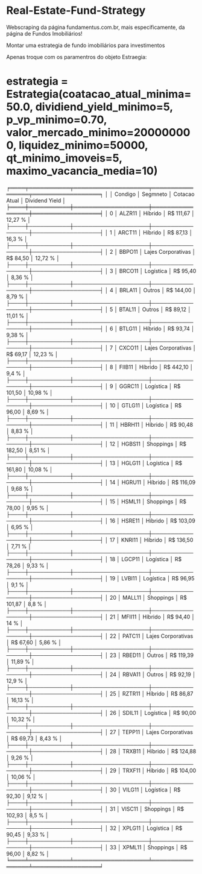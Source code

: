 # Real-Estate-Fund-Strategy
Webscraping da página fundamentus.com.br, mais especificamente, da página de Fundos Imobiliários!

Montar uma estrategia de fundo imobiliários para investimentos

Apenas troque com os paramentros do objeto Estraegia: 

# estrategia = Estrategia(coatacao_atual_minima=50.0, dividiend_yield_minimo=5, p_vp_minimo=0.70, valor_mercado_minimo=200000000, liquidez_minimo=50000, qt_minimo_imoveis=5, maximo_vacancia_media=10)

╒════╤═══════════╤════════════════════╤═════════════════╤══════════════════╕
│    │ Condigo   │ Segmneto           │ Cotacao Atual   │ Dividend Yield   │
╞════╪═══════════╪════════════════════╪═════════════════╪══════════════════╡
│  0 │ ALZR11    │ Híbrido            │ R$ 111,67       │ 12,27 %          │
├────┼───────────┼────────────────────┼─────────────────┼──────────────────┤
│  1 │ ARCT11    │ Híbrido            │ R$ 87,13        │ 16,3 %           │
├────┼───────────┼────────────────────┼─────────────────┼──────────────────┤
│  2 │ BBPO11    │ Lajes Corporativas │ R$ 84,50        │ 12,72 %          │
├────┼───────────┼────────────────────┼─────────────────┼──────────────────┤
│  3 │ BRCO11    │ Logística          │ R$ 95,40        │ 8,36 %           │
├────┼───────────┼────────────────────┼─────────────────┼──────────────────┤
│  4 │ BRLA11    │ Outros             │ R$ 144,00       │ 8,79 %           │
├────┼───────────┼────────────────────┼─────────────────┼──────────────────┤
│  5 │ BTAL11    │ Outros             │ R$ 89,12        │ 11,01 %          │
├────┼───────────┼────────────────────┼─────────────────┼──────────────────┤
│  6 │ BTLG11    │ Híbrido            │ R$ 93,74        │ 9,38 %           │
├────┼───────────┼────────────────────┼─────────────────┼──────────────────┤
│  7 │ CXCO11    │ Lajes Corporativas │ R$ 69,17        │ 12,23 %          │
├────┼───────────┼────────────────────┼─────────────────┼──────────────────┤
│  8 │ FIIB11    │ Híbrido            │ R$ 442,10       │ 9,4 %            │
├────┼───────────┼────────────────────┼─────────────────┼──────────────────┤
│  9 │ GGRC11    │ Logística          │ R$ 101,50       │ 10,98 %          │
├────┼───────────┼────────────────────┼─────────────────┼──────────────────┤
│ 10 │ GTLG11    │ Logística          │ R$ 96,00        │ 8,69 %           │
├────┼───────────┼────────────────────┼─────────────────┼──────────────────┤
│ 11 │ HBRH11    │ Híbrido            │ R$ 90,48        │ 8,83 %           │
├────┼───────────┼────────────────────┼─────────────────┼──────────────────┤
│ 12 │ HGBS11    │ Shoppings          │ R$ 182,50       │ 8,51 %           │
├────┼───────────┼────────────────────┼─────────────────┼──────────────────┤
│ 13 │ HGLG11    │ Logística          │ R$ 161,80       │ 10,08 %          │
├────┼───────────┼────────────────────┼─────────────────┼──────────────────┤
│ 14 │ HGRU11    │ Híbrido            │ R$ 116,09       │ 9,68 %           │
├────┼───────────┼────────────────────┼─────────────────┼──────────────────┤
│ 15 │ HSML11    │ Shoppings          │ R$ 78,00        │ 9,95 %           │
├────┼───────────┼────────────────────┼─────────────────┼──────────────────┤
│ 16 │ HSRE11    │ Híbrido            │ R$ 103,09       │ 6,95 %           │
├────┼───────────┼────────────────────┼─────────────────┼──────────────────┤
│ 17 │ KNRI11    │ Híbrido            │ R$ 136,50       │ 7,71 %           │
├────┼───────────┼────────────────────┼─────────────────┼──────────────────┤
│ 18 │ LGCP11    │ Logística          │ R$ 78,26        │ 9,33 %           │
├────┼───────────┼────────────────────┼─────────────────┼──────────────────┤
│ 19 │ LVBI11    │ Logística          │ R$ 96,95        │ 9,1 %            │
├────┼───────────┼────────────────────┼─────────────────┼──────────────────┤
│ 20 │ MALL11    │ Shoppings          │ R$ 101,87       │ 8,8 %            │
├────┼───────────┼────────────────────┼─────────────────┼──────────────────┤
│ 21 │ MFII11    │ Híbrido            │ R$ 94,40        │ 14 %             │
├────┼───────────┼────────────────────┼─────────────────┼──────────────────┤
│ 22 │ PATC11    │ Lajes Corporativas │ R$ 67,60        │ 5,86 %           │
├────┼───────────┼────────────────────┼─────────────────┼──────────────────┤
│ 23 │ RBED11    │ Outros             │ R$ 119,39       │ 11,89 %          │
├────┼───────────┼────────────────────┼─────────────────┼──────────────────┤
│ 24 │ RBVA11    │ Outros             │ R$ 92,19        │ 12,9 %           │
├────┼───────────┼────────────────────┼─────────────────┼──────────────────┤
│ 25 │ RZTR11    │ Híbrido            │ R$ 86,87        │ 16,13 %          │
├────┼───────────┼────────────────────┼─────────────────┼──────────────────┤
│ 26 │ SDIL11    │ Logística          │ R$ 90,00        │ 10,32 %          │
├────┼───────────┼────────────────────┼─────────────────┼──────────────────┤
│ 27 │ TEPP11    │ Lajes Corporativas │ R$ 69,73        │ 8,43 %           │
├────┼───────────┼────────────────────┼─────────────────┼──────────────────┤
│ 28 │ TRXB11    │ Híbrido            │ R$ 124,88       │ 9,26 %           │
├────┼───────────┼────────────────────┼─────────────────┼──────────────────┤
│ 29 │ TRXF11    │ Híbrido            │ R$ 104,00       │ 10,06 %          │
├────┼───────────┼────────────────────┼─────────────────┼──────────────────┤
│ 30 │ VILG11    │ Logística          │ R$ 92,30        │ 9,12 %           │
├────┼───────────┼────────────────────┼─────────────────┼──────────────────┤
│ 31 │ VISC11    │ Shoppings          │ R$ 102,93       │ 8,5 %            │
├────┼───────────┼────────────────────┼─────────────────┼──────────────────┤
│ 32 │ XPLG11    │ Logística          │ R$ 90,45        │ 9,33 %           │
├────┼───────────┼────────────────────┼─────────────────┼──────────────────┤
│ 33 │ XPML11    │ Shoppings          │ R$ 96,00        │ 8,82 %           │
╘════╧═══════════╧════════════════════╧═════════════════╧══════════════════╛
